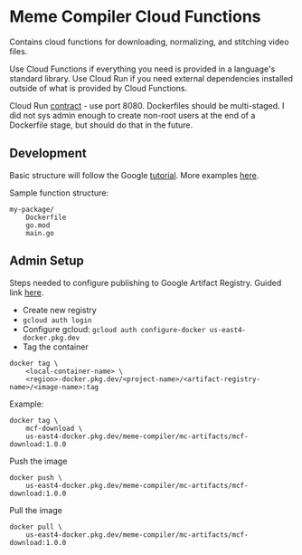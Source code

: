 # Meme Compiler Cloud Functions

Contains cloud functions for downloading, normalizing, and stitching video files.

Use Cloud Functions if everything you need is provided in a language's standard library.
Use Cloud Run if you need external dependencies installed outside of what is provided by Cloud Functions.

Cloud Run [contract](https://cloud.google.com/run/docs/container-contract) - use port 8080.
Dockerfiles should be multi-staged. I did not sys admin enough to create non-root users at the end of a Dockerfile stage, but should do that in the future.

## Development
Basic structure will follow the Google [tutorial](https://cloud.google.com/run/docs/quickstarts/build-and-deploy/deploy-go-service).
More examples [here](https://github.com/GoogleCloudPlatform/golang-samples/tree/main/run).

Sample function structure:
```
my-package/
    Dockerfile
    go.mod
    main.go
```

## Admin Setup
Steps needed to configure publishing to Google Artifact Registry. Guided link [here](https://cloud.google.com/artifact-registry/docs/docker/store-docker-container-images).


- Create new registry
- `gcloud auth login`
- Configure gcloud: `gcloud auth configure-docker us-east4-docker.pkg.dev`
- Tag the container
```
docker tag \
    <local-container-name> \
    <region>-docker.pkg.dev/<project-name>/<artifact-registry-name>/<image-name>:tag
```

Example:
```
docker tag \
    mcf-download \
    us-east4-docker.pkg.dev/meme-compiler/mc-artifacts/mcf-download:1.0.0
```

Push the image
```
docker push \
    us-east4-docker.pkg.dev/meme-compiler/mc-artifacts/mcf-download:1.0.0
```

Pull the image
```
docker pull \
    us-east4-docker.pkg.dev/meme-compiler/mc-artifacts/mcf-download:1.0.0
```